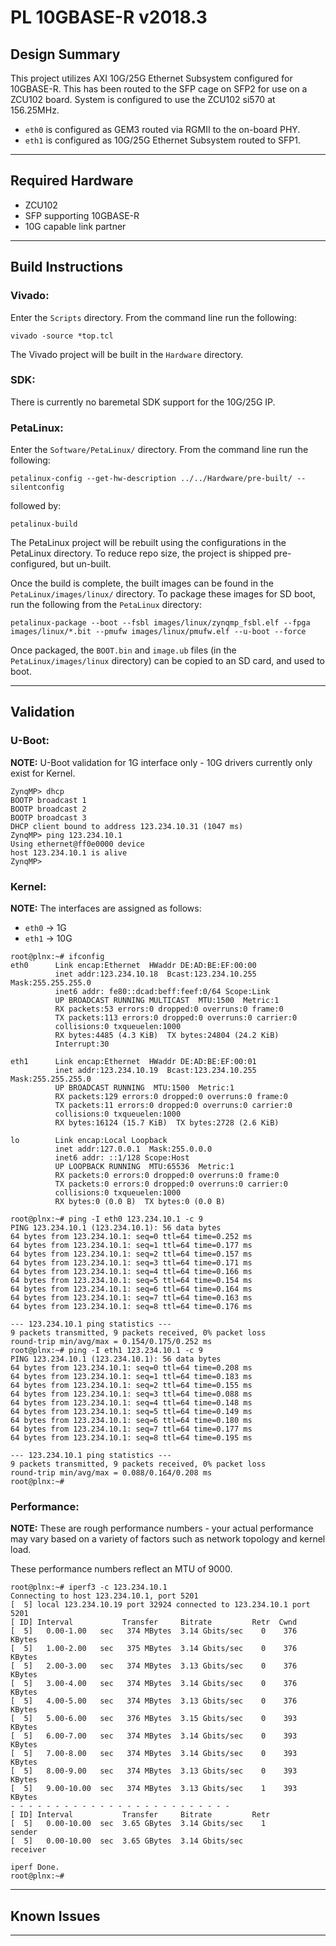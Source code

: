 # PL 10GBASE-R v2018.3

## **Design Summary**

This project utilizes AXI 10G/25G Ethernet Subsystem configured for 10GBASE-R. This has been routed to the SFP cage on SFP2 for use on a ZCU102 board. System is configured to use the ZCU102 si570 at 156.25MHz.

- `eth0` is configured as GEM3 routed via RGMII to the on-board PHY.
- `eth1` is configured as 10G/25G Ethernet Subsystem routed to SFP1.

---

## **Required Hardware**

- ZCU102
- SFP supporting 10GBASE-R
- 10G capable link partner

---

## **Build Instructions**

### **Vivado:**

Enter the `Scripts` directory. From the command line run the following:

`vivado -source *top.tcl`

The Vivado project will be built in the `Hardware` directory.

### **SDK**:

There is currently no baremetal SDK support for the 10G/25G IP.

### **PetaLinux**:

Enter the `Software/PetaLinux/` directory. From the command line run the following:

`petalinux-config --get-hw-description ../../Hardware/pre-built/ --silentconfig`

followed by:

`petalinux-build`

The PetaLinux project will be rebuilt using the configurations in the PetaLinux directory. To reduce repo size, the project is shipped pre-configured, but un-built.

Once the build is complete, the built images can be found in the `PetaLinux/images/linux/`
directory. To package these images for SD boot, run the following from the `PetaLinux` directory:

`petalinux-package --boot --fsbl images/linux/zynqmp_fsbl.elf --fpga images/linux/*.bit --pmufw images/linux/pmufw.elf --u-boot --force`

Once packaged, the `BOOT.bin` and `image.ub` files (in the `PetaLinux/images/linux` directory) can be copied to an SD card, and used to boot.

---

## **Validation**

### **U-Boot:**
**NOTE:** U-Boot validation for 1G interface only - 10G drivers currently only exist for Kernel.
```
ZynqMP> dhcp
BOOTP broadcast 1
BOOTP broadcast 2
BOOTP broadcast 3
DHCP client bound to address 123.234.10.31 (1047 ms)
ZynqMP> ping 123.234.10.1
Using ethernet@ff0e0000 device
host 123.234.10.1 is alive
ZynqMP>
```
### **Kernel:**
**NOTE:** The interfaces are assigned as follows:
 - `eth0` -> 1G
 - `eth1` -> 10G
```
root@plnx:~# ifconfig
eth0      Link encap:Ethernet  HWaddr DE:AD:BE:EF:00:00
          inet addr:123.234.10.18  Bcast:123.234.10.255  Mask:255.255.255.0
          inet6 addr: fe80::dcad:beff:feef:0/64 Scope:Link
          UP BROADCAST RUNNING MULTICAST  MTU:1500  Metric:1
          RX packets:53 errors:0 dropped:0 overruns:0 frame:0
          TX packets:113 errors:0 dropped:0 overruns:0 carrier:0
          collisions:0 txqueuelen:1000
          RX bytes:4485 (4.3 KiB)  TX bytes:24804 (24.2 KiB)
          Interrupt:30

eth1      Link encap:Ethernet  HWaddr DE:AD:BE:EF:00:01
          inet addr:123.234.10.19  Bcast:123.234.10.255  Mask:255.255.255.0
          UP BROADCAST RUNNING  MTU:1500  Metric:1
          RX packets:129 errors:0 dropped:0 overruns:0 frame:0
          TX packets:11 errors:0 dropped:0 overruns:0 carrier:0
          collisions:0 txqueuelen:1000
          RX bytes:16124 (15.7 KiB)  TX bytes:2728 (2.6 KiB)

lo        Link encap:Local Loopback
          inet addr:127.0.0.1  Mask:255.0.0.0
          inet6 addr: ::1/128 Scope:Host
          UP LOOPBACK RUNNING  MTU:65536  Metric:1
          RX packets:0 errors:0 dropped:0 overruns:0 frame:0
          TX packets:0 errors:0 dropped:0 overruns:0 carrier:0
          collisions:0 txqueuelen:1000
          RX bytes:0 (0.0 B)  TX bytes:0 (0.0 B)

root@plnx:~# ping -I eth0 123.234.10.1 -c 9
PING 123.234.10.1 (123.234.10.1): 56 data bytes
64 bytes from 123.234.10.1: seq=0 ttl=64 time=0.252 ms
64 bytes from 123.234.10.1: seq=1 ttl=64 time=0.177 ms
64 bytes from 123.234.10.1: seq=2 ttl=64 time=0.157 ms
64 bytes from 123.234.10.1: seq=3 ttl=64 time=0.171 ms
64 bytes from 123.234.10.1: seq=4 ttl=64 time=0.166 ms
64 bytes from 123.234.10.1: seq=5 ttl=64 time=0.154 ms
64 bytes from 123.234.10.1: seq=6 ttl=64 time=0.164 ms
64 bytes from 123.234.10.1: seq=7 ttl=64 time=0.163 ms
64 bytes from 123.234.10.1: seq=8 ttl=64 time=0.176 ms

--- 123.234.10.1 ping statistics ---
9 packets transmitted, 9 packets received, 0% packet loss
round-trip min/avg/max = 0.154/0.175/0.252 ms
root@plnx:~# ping -I eth1 123.234.10.1 -c 9
PING 123.234.10.1 (123.234.10.1): 56 data bytes
64 bytes from 123.234.10.1: seq=0 ttl=64 time=0.208 ms
64 bytes from 123.234.10.1: seq=1 ttl=64 time=0.183 ms
64 bytes from 123.234.10.1: seq=2 ttl=64 time=0.155 ms
64 bytes from 123.234.10.1: seq=3 ttl=64 time=0.088 ms
64 bytes from 123.234.10.1: seq=4 ttl=64 time=0.148 ms
64 bytes from 123.234.10.1: seq=5 ttl=64 time=0.149 ms
64 bytes from 123.234.10.1: seq=6 ttl=64 time=0.180 ms
64 bytes from 123.234.10.1: seq=7 ttl=64 time=0.177 ms
64 bytes from 123.234.10.1: seq=8 ttl=64 time=0.195 ms

--- 123.234.10.1 ping statistics ---
9 packets transmitted, 9 packets received, 0% packet loss
round-trip min/avg/max = 0.088/0.164/0.208 ms
root@plnx:~#
```

### **Performance:**
**NOTE:** These are rough performance numbers - your actual performance may vary based on a variety of factors such as network topology and kernel load.

These performance numbers reflect an MTU of 9000.

```
root@plnx:~# iperf3 -c 123.234.10.1
Connecting to host 123.234.10.1, port 5201
[  5] local 123.234.10.19 port 32924 connected to 123.234.10.1 port 5201
[ ID] Interval           Transfer     Bitrate         Retr  Cwnd
[  5]   0.00-1.00   sec   374 MBytes  3.14 Gbits/sec    0    376 KBytes
[  5]   1.00-2.00   sec   375 MBytes  3.14 Gbits/sec    0    376 KBytes
[  5]   2.00-3.00   sec   374 MBytes  3.13 Gbits/sec    0    376 KBytes
[  5]   3.00-4.00   sec   374 MBytes  3.14 Gbits/sec    0    376 KBytes
[  5]   4.00-5.00   sec   374 MBytes  3.13 Gbits/sec    0    376 KBytes
[  5]   5.00-6.00   sec   376 MBytes  3.15 Gbits/sec    0    393 KBytes
[  5]   6.00-7.00   sec   374 MBytes  3.14 Gbits/sec    0    393 KBytes
[  5]   7.00-8.00   sec   374 MBytes  3.14 Gbits/sec    0    393 KBytes
[  5]   8.00-9.00   sec   374 MBytes  3.13 Gbits/sec    0    393 KBytes
[  5]   9.00-10.00  sec   374 MBytes  3.13 Gbits/sec    1    393 KBytes
- - - - - - - - - - - - - - - - - - - - - - - - -
[ ID] Interval           Transfer     Bitrate         Retr
[  5]   0.00-10.00  sec  3.65 GBytes  3.14 Gbits/sec    1             sender
[  5]   0.00-10.00  sec  3.65 GBytes  3.14 Gbits/sec                  receiver

iperf Done.
root@plnx:~#
```

---

## **Known Issues**

---
